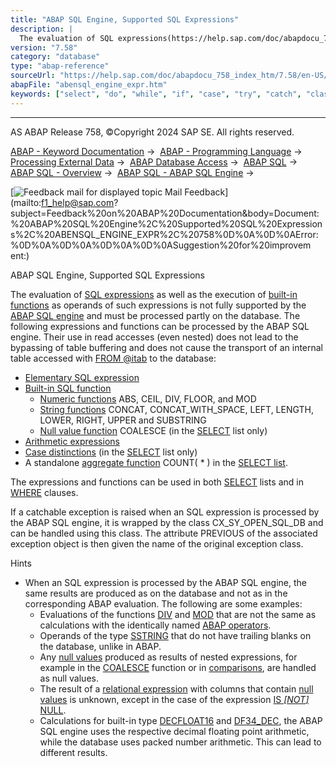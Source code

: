 ```yaml
---
title: "ABAP SQL Engine, Supported SQL Expressions"
description: |
  The evaluation of SQL expressions(https://help.sap.com/doc/abapdocu_758_index_htm/7.58/en-US/abapsql_expr.htm) as well as the execution of built-in functions(https://help.sap.com/doc/abapdocu_758_index_htm/7.58/en-US/abenabap_sql_builtin_functions.htm) as operands of such expressions is not full
version: "7.58"
category: "database"
type: "abap-reference"
sourceUrl: "https://help.sap.com/doc/abapdocu_758_index_htm/7.58/en-US/abensql_engine_expr.htm"
abapFile: "abensql_engine_expr.htm"
keywords: ["select", "do", "while", "if", "case", "try", "catch", "class", "data", "types", "internal-table", "abensql", "engine", "expr"]
---
```


* * *

AS ABAP Release 758, ©Copyright 2024 SAP SE. All rights reserved.

[ABAP - Keyword Documentation](https://help.sap.com/doc/abapdocu_758_index_htm/7.58/en-US/abenabap.htm) →  [ABAP - Programming Language](https://help.sap.com/doc/abapdocu_758_index_htm/7.58/en-US/abenabap_reference.htm) →  [Processing External Data](https://help.sap.com/doc/abapdocu_758_index_htm/7.58/en-US/abenabap_language_external_data.htm) →  [ABAP Database Access](https://help.sap.com/doc/abapdocu_758_index_htm/7.58/en-US/abendb_access.htm) →  [ABAP SQL](https://help.sap.com/doc/abapdocu_758_index_htm/7.58/en-US/abenabap_sql.htm) →  [ABAP SQL - Overview](https://help.sap.com/doc/abapdocu_758_index_htm/7.58/en-US/abenabap_sql_oview.htm) →  [ABAP SQL - ABAP SQL Engine](https://help.sap.com/doc/abapdocu_758_index_htm/7.58/en-US/abenabap_sql_engine.htm) → 

 [![](Mail.gif?object=Mail.gif "Feedback mail for displayed topic") Mail Feedback](mailto:f1_help@sap.com?subject=Feedback%20on%20ABAP%20Documentation&body=Document:%20ABAP%20SQL%20Engine%2C%20Supported%20SQL%20Expressions%2C%20ABENSQL_ENGINE_EXPR%2C%20758%0D%0A%0D%0AError:%0D%0A%0D%0A%0D%0A%0D%0ASuggestion%20for%20improvem
ent:)

ABAP SQL Engine, Supported SQL Expressions

The evaluation of [SQL expressions](https://help.sap.com/doc/abapdocu_758_index_htm/7.58/en-US/abapsql_expr.htm) as well as the execution of [built-in functions](https://help.sap.com/doc/abapdocu_758_index_htm/7.58/en-US/abenabap_sql_builtin_functions.htm) as operands of such expressions is not fully supported by the [ABAP SQL engine](https://help.sap.com/doc/abapdocu_758_index_htm/7.58/en-US/abenabap_sql_engine_glosry.htm "Glossary Entry") and must be processed partly on the database. The following expressions and functions can be processed by the ABAP SQL engine. Their use in read accesses (even nested) does not lead to the bypassing of table buffering and does not cause the transport of an internal table accessed with [FROM @itab](https://help.sap.com/doc/abapdocu_758_index_htm/7.58/en-US/abapselect_itab.htm) to the database:

-   [Elementary SQL expression](https://help.sap.com/doc/abapdocu_758_index_htm/7.58/en-US/abensql_elem.htm)
-   [Built-in SQL function](https://help.sap.com/doc/abapdocu_758_index_htm/7.58/en-US/abensql_builtin_func.htm)
    -   [Numeric functions](https://help.sap.com/doc/abapdocu_758_index_htm/7.58/en-US/abensql_arith_func.htm) ABS, CEIL, DIV, FLOOR, and MOD
    -   [String functions](https://help.sap.com/doc/abapdocu_758_index_htm/7.58/en-US/abensql_string_func.htm) CONCAT, CONCAT\_WITH\_SPACE, LEFT, LENGTH, LOWER, RIGHT, UPPER and SUBSTRING
    -   [Null value function](https://help.sap.com/doc/abapdocu_758_index_htm/7.58/en-US/abensql_coalesce.htm) COALESCE (in the [SELECT](https://help.sap.com/doc/abapdocu_758_index_htm/7.58/en-US/abapselect_list.htm) list only)
-   [Arithmetic expressions](https://help.sap.com/doc/abapdocu_758_index_htm/7.58/en-US/abensql_arith.htm)
-   [Case distinctions](https://help.sap.com/doc/abapdocu_758_index_htm/7.58/en-US/abensql_case.htm) (in the [SELECT](https://help.sap.com/doc/abapdocu_758_index_htm/7.58/en-US/abapselect_list.htm) list only)
-   A standalone [aggregate function](https://help.sap.com/doc/abapdocu_758_index_htm/7.58/en-US/abensql_agg_func.htm) COUNT( \* ) in the [SELECT list](https://help.sap.com/doc/abapdocu_758_index_htm/7.58/en-US/abapselect_list.htm).

The expressions and functions can be used in both [SELECT](https://help.sap.com/doc/abapdocu_758_index_htm/7.58/en-US/abapselect_list.htm) lists and in [WHERE](https://help.sap.com/doc/abapdocu_758_index_htm/7.58/en-US/abapwhere.htm) clauses.

If a catchable exception is raised when an SQL expression is processed by the ABAP SQL engine, it is wrapped by the class CX\_SY\_OPEN\_SQL\_DB and can be handled using this class. The attribute PREVIOUS of the associated exception object is then given the name of the original exception class.

Hints

-   When an SQL expression is processed by the ABAP SQL engine, the same results are produced as on the database and not as in the corresponding ABAP evaluation. The following are some examples:
    -   Evaluations of the functions [DIV](https://help.sap.com/doc/abapdocu_758_index_htm/7.58/en-US/abensql_arith_func.htm) and [MOD](https://help.sap.com/doc/abapdocu_758_index_htm/7.58/en-US/abensql_arith_func.htm) that are not the same as calculations with the identically named [ABAP operators](https://help.sap.com/doc/abapdocu_758_index_htm/7.58/en-US/abenarith_operators.htm).
    -   Operands of the type [SSTRING](https://help.sap.com/doc/abapdocu_758_index_htm/7.58/en-US/abenddic_builtin_types.htm) that do not have trailing blanks on the database, unlike in ABAP.
    -   Any [null values](https://help.sap.com/doc/abapdocu_758_index_htm/7.58/en-US/abennull_value_glosry.htm "Glossary Entry") produced as results of nested expressions, for example in the [COALESCE](https://help.sap.com/doc/abapdocu_758_index_htm/7.58/en-US/abensql_coalesce.htm) function or in [comparisons](https://help.sap.com/doc/abapdocu_758_index_htm/7.58/en-US/abenabap_sql_expr_logexp.htm), are handled as null values.
    -   The result of a [relational expression](https://help.sap.com/doc/abapdocu_758_index_htm/7.58/en-US/abenabap_sql_stmt_logexp.htm) with columns that contain [null values](https://help.sap.com/doc/abapdocu_758_index_htm/7.58/en-US/abennull_value_glosry.htm "Glossary Entry") is unknown, except in the case of the expression [IS *\[*NOT*\]* NULL](https://help.sap.com/doc/abapdocu_758_index_htm/7.58/en-US/abenwhere_logexp_null.htm).
    -   Calculations for built-in type [DECFLOAT16](abenddic_builtin_types.htm#abenddic-builtin-types-2--are-done-with-the-respective-arithmetic--the-abap--calculation-type--https---help-sap-com-doc-abapdocu-758-index-htm-7-58-en-us-abenarith-type-htm--for--decfloat16--https---help-sap-com-doc-abapdocu-758-index-htm-7-58-en-us-abenbuiltin-types-numeric-htm--is--decfloat34--https---help-sap-com-doc-abapdocu-758-index-htm-7-58-en-us-abenbuiltin-types-numeric-htm--in-contrast------when-calculating-with-the-built-in-types--df16--dec--abenddic-builtin-types-htm-@ITOC@@ABENDDIC_BUILTIN_TYPES_2) and [DF34\_DEC](abenddic_builtin_types.htm#@@ITOC@@ABENDDIC_BUILTIN_TYPES_2), the ABAP SQL engine uses the respective decimal floating point arithmetic, while the database uses packed number arithmetic. This can lead to different results.